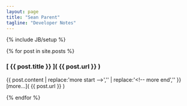```yaml
---
layout: page
title: "Sean Parent"
tagline: "Developer Notes"
---
```

{% include JB/setup %}

{% for post in site.posts %}

### [ {{ post.title }} ]( {{ post.url }} )
{{ post.content | replace:'more start -->','' | replace:'<!-- more end','' }}
[more...]( {{ post.url }} )

{% endfor %}
